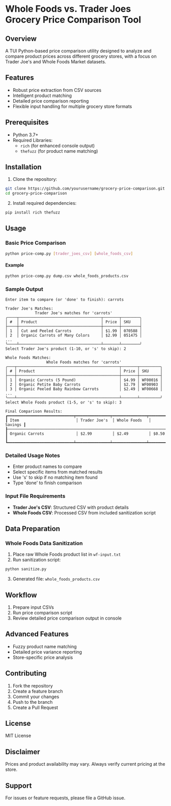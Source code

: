 # Whole Foods vs. Trader Joes Grocery Price Comparison Tool

## Overview
A TUI Python-based price comparison utility designed to analyze and compare product prices across different grocery stores, with a focus on Trader Joe's and Whole Foods Market datasets.

## Features
- Robust price extraction from CSV sources
- Intelligent product matching
- Detailed price comparison reporting
- Flexible input handling for multiple grocery store formats

## Prerequisites
- Python 3.7+
- Required Libraries:
  - `rich` (for enhanced console output)
  - `thefuzz` (for product name matching)

## Installation

1. Clone the repository:
```bash
git clone https://github.com/yourusername/grocery-price-comparison.git
cd grocery-price-comparison
```

2. Install required dependencies:
```bash
pip install rich thefuzz
```

## Usage

### Basic Price Comparison
```bash
python price-comp.py [trader_joes_csv] [whole_foods_csv]
```

#### Example
```bash
python price-comp.py dump.csv whole_foods_products.csv
```

### Sample Output
```
Enter item to compare (or 'done' to finish): carrots

Trader Joe's Matches:
             Trader Joe's matches for 'carrots'             
╭────┬────────────────────────────────────┬───────┬────────╮
│ #  │ Product                            │ Price │ SKU    │
├────┼────────────────────────────────────┼───────┼────────┤
│ 1  │ Cut and Peeled Carrots             │ $1.99 │ 070588 │
│ 2  │ Organic Carrots of Many Colors     │ $2.99 │ 051475 │
...
╰────┴────────────────────────────────────┴───────┴────────╯
Select Trader Joe's product (1-10, or 's' to skip): 2

Whole Foods Matches:
                  Whole Foods matches for 'carrots'                  
╭───┬─────────────────────────────────────────────┬───────┬─────────╮
│ # │ Product                                     │ Price │ SKU     │
├───┼─────────────────────────────────────────────┼───────┼─────────┤
│ 1 │ Organic Carrots (5 Pound)                   │ $4.99 │ WF00016 │
│ 2 │ Organic Petite Baby Carrots                 │ $2.79 │ WF00903 │
│ 3 │ Organic Peeled Baby Rainbow Carrots         │ $2.49 │ WF00668 │
...
╰───┴─────────────────────────────────────────────┴───────┴─────────╯
Select Whole Foods product (1-5, or 's' to skip): 3

Final Comparison Results:
┏━━━━━━━━━━━━━━━━━━━━━━━━━━━━━┯━━━━━━━━━━━━━━━┯━━━━━━━━━━━━━━━┯━━━━━━━━━┓
┃ Item                         │ Trader Joe's  │ Whole Foods   │ Savings ┃
┠────────────────────────────────────────────────────────────────────────┨
┃ Organic Carrots              │ $2.99         │ $2.49         │ $0.50   ┃
┗━━━━━━━━━━━━━━━━━━━━━━━━━━━━━┷━━━━━━━━━━━━━━━┷━━━━━━━━━━━━━━━┷━━━━━━━━━┛
```

### Detailed Usage Notes
- Enter product names to compare
- Select specific items from matched results
- Use 's' to skip if no matching item found
- Type 'done' to finish comparison

### Input File Requirements
- **Trader Joe's CSV**: Structured CSV with product details
- **Whole Foods CSV**: Processed CSV from included sanitization script

## Data Preparation

### Whole Foods Data Sanitization
1. Place raw Whole Foods product list in `wf-input.txt`
2. Run sanitization script:
```bash
python sanitize.py
```
3. Generated file: `whole_foods_products.csv`

## Workflow
1. Prepare input CSVs
2. Run price comparison script
3. Review detailed price comparison output in console

## Advanced Features
- Fuzzy product name matching
- Detailed price variance reporting
- Store-specific price analysis

## Contributing
1. Fork the repository
2. Create a feature branch
3. Commit your changes
4. Push to the branch
5. Create a Pull Request

## License
MIT License

## Disclaimer
Prices and product availability may vary. Always verify current pricing at the store.

## Support
For issues or feature requests, please file a GitHub issue.
```